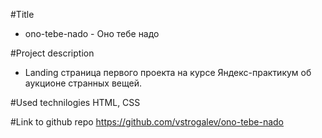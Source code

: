 #Title
- ono-tebe-nado - Оно тебе надо

#Project description
- Landing страница первого проекта на курсе Яндекс-практикум об аукционе странных вещей.

#Used technilogies
HTML, CSS

#Link to github repo
https://github.com/vstrogalev/ono-tebe-nado
